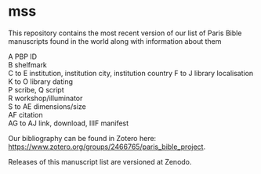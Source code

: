 # mss
This repository contains the most recent version of our list of Paris Bible manuscripts found in the world along with information about them


A PBP ID
<br>
B shelfmark
<br>
C to E institution, institution city, institution country
F to J library localisation
<br>
K to O library dating
<br>
P scribe, Q script
<br>
R workshop/illuminator
<br>
S to AE dimensions/size
<br>
AF citation
<br>
AG to AJ link, download, IIIF manifest
<br>

Our bibliography can be found in Zotero here: https://www.zotero.org/groups/2466765/paris_bible_project.
<br>

Releases of this manuscript list are versioned at Zenodo.
